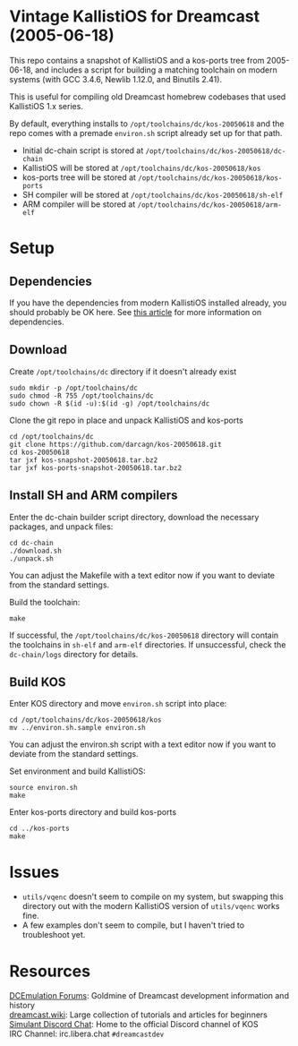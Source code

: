 # Vintage KallistiOS for Dreamcast (2005-06-18)
This repo contains a snapshot of KallistiOS and a kos-ports tree from 2005-06-18, and includes a script for building a matching toolchain on modern systems (with GCC 3.4.6, Newlib 1.12.0, and Binutils 2.41).

This is useful for compiling old Dreamcast homebrew codebases that used KallistiOS 1.x series.

By default, everything installs to `/opt/toolchains/dc/kos-20050618` and the repo comes with a premade `environ.sh` script already set up for that path.
- Initial dc-chain script is stored at `/opt/toolchains/dc/kos-20050618/dc-chain`
- KallistiOS will be stored at `/opt/toolchains/dc/kos-20050618/kos`
- kos-ports tree will be stored at `/opt/toolchains/dc/kos-20050618/kos-ports`
- SH compiler will be stored at `/opt/toolchains/dc/kos-20050618/sh-elf`
- ARM compiler will be stored at `/opt/toolchains/dc/kos-20050618/arm-elf`

# Setup
## Dependencies
If you have the dependencies from modern KallistiOS installed already, you should probably be OK here. See [this article](https://dreamcast.wiki/Getting_Started_with_Dreamcast_development) for more information on dependencies.

## Download
Create `/opt/toolchains/dc` directory if it doesn't already exist
```
sudo mkdir -p /opt/toolchains/dc
sudo chmod -R 755 /opt/toolchains/dc
sudo chown -R $(id -u):$(id -g) /opt/toolchains/dc
```
Clone the git repo in place and unpack KallistiOS and kos-ports
```
cd /opt/toolchains/dc
git clone https://github.com/darcagn/kos-20050618.git
cd kos-20050618
tar jxf kos-snapshot-20050618.tar.bz2
tar jxf kos-ports-snapshot-20050618.tar.bz2
```
## Install SH and ARM compilers
Enter the dc-chain builder script directory, download the necessary packages, and unpack files:
```
cd dc-chain
./download.sh
./unpack.sh
```
You can adjust the Makefile with a text editor now if you want to deviate from the standard settings.

Build the toolchain:
```
make
```

If successful, the `/opt/toolchains/dc/kos-20050618` directory will contain the toolchains in `sh-elf` and `arm-elf` directories. If unsuccessful, check the `dc-chain/logs` directory for details.

## Build KOS
Enter KOS directory and move `environ.sh` script into place:
```
cd /opt/toolchains/dc/kos-20050618/kos
mv ../environ.sh.sample environ.sh
```
You can adjust the environ.sh script with a text editor now if you want to deviate from the standard settings.

Set environment and build KallistiOS:
```
source environ.sh
make
```

Enter kos-ports directory and build kos-ports
```
cd ../kos-ports
make
```

# Issues
- `utils/vqenc` doesn't seem to compile on my system, but swapping this directory out with the modern KallistiOS version of `utils/vqenc` works fine.
- A few examples don't seem to compile, but I haven't tried to troubleshoot yet.

# Resources
[DCEmulation Forums](http://dcemulation.org/phpBB/viewforum.php?f=29): Goldmine of Dreamcast development information and history  
[dreamcast.wiki](http://dreamcast.wiki): Large collection of tutorials and articles for beginners  
[Simulant Discord Chat](https://discord.gg/bpDZHT78PA): Home to the official Discord channel of KOS  
IRC Channel: irc.libera.chat `#dreamcastdev`

